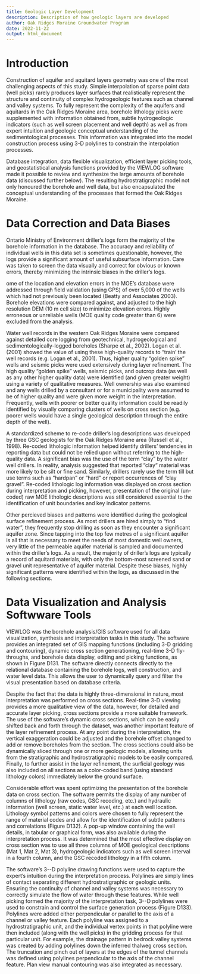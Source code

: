 ```yaml
---
title: Geologic Layer Development
description: Description of how geologic layers are developed
author: Oak Ridges Moraine Groundwater Program
date: 2022-11-22
output: html_document
---
```


# Introduction
Construction of aquifer and aquitard layers geometry was one of the most challenging aspects of this study. Simple interpolation of sparse point data (well picks) rarely produces layer surfaces that realistically represent the structure and continuity of complex hydrogeologic features such as channel and valley systems. To fully represent the complexity of the aquifers and aquitards in the Oak Ridges Moraine area, borehole lithology picks were supplemented with information obtained from, subtle hydrogeologic indicators (such as well screen placement and well depth) as well as from expert intuition and geologic conceptual understanding of the sedimentological processes. This information was integrated into the model construction process using 3-D polylines to constrain the interpolation processes.

Database integration, data flexible visualization, efficient layer picking tools, and geostatistical analysis functions provided by the VIEWLOG software made it possible to review and synthesize the large amounts of borehole data (discussed further below). The resulting hydrostratigraphic model not only honoured the borehole and well data, but also encapsulated the conceptual understanding of the processes that formed the Oak Ridges Moraine.

# Data Correction and Data Biases
Ontario Ministry of Environment driller’s logs form the majority of the borehole information in the database. The accuracy and reliability of individual wells in this data set is sometimes questionable, however, the logs provide a significant amount of useful subsurface information. Care was taken to screen the data visually and correct for obvious or known errors, thereby minimizing the intrinsic biases in the driller’s logs.

ome of the location and elevation errors in the MOE’s database were addressed through field validation (using GPS) of over 5,000 of the wells which had not previously been located (Beatty and Associates 2003). Borehole elevations were compared against, and adjusted to the high resolution DEM (10 m cell size) to minimize elevation errors. Highly erroneous or unreliable wells (MOE quality code greater than 6) were excluded from the analysis.

Water well records in the western Oak Ridges Moraine were compared against detailed core logging from geotechnical, hydrogeological and sedimentologically-logged boreholes (Sharpe et al., 2002). Logan et al. (2001) showed the value of using these high-quality records to “train’ the well records (e.g. Logan et al., 2001). Thus, higher quality “golden spike” wells and seismic picks were used extensively during layer refinement. The high quality “golden spike” wells, seismic picks, and outcrop data (as well as any other higher quality data) were identified (and given greater weight) using a variety of qualitative measures. Well ownership was also examined and any wells drilled by a consultant or for a municipality were assumed to be of higher quality and were given more weight in the interpretation. Frequently, wells with poorer or better quality information could be readily identified by visually comparing clusters of wells on cross section (e.g. poorer wells would have a single geological description through the entire depth of the well).

A standardized scheme to re-code driller’s log descriptions was developed by three GSC geologists for the Oak Ridges Moraine area (Russell et al., 1998). Re-coded lithologic information helped identify drillers’ tendencies in reporting data but could not be relied upon without referring to the high-quality data. A significant bias was the use of the term “clay” by the water well drillers. In reality, analysis suggested that reported “clay“ material was more likely to be silt or fine sand. Similarly, drillers rarely use the term till but use terms such as “hardpan” or “hard” or report occurrences of “clay gravel”. Re-coded lithologic log information was displayed on cross section during interpretation and picking, however, presentation of the original (un-coded) raw MOE lithologic descriptions was still considered essential to the identification of unit boundaries and key indicator patterns.

Other percieved biases and patterns were identified during the geological surface refinement process. As most drillers are hired simply to “find water”, they frequently stop drilling as soon as they encounter a significant aquifer zone. Since tapping into the top few metres of a significant aquifer is all that is necessary to meet the needs of most domestic well owners, very little of the permeable aquifer material is sampled and documented within the driller’s logs. As a result, the majority of driller’s logs are typically a record of aquitard materials, with only the bottom-most screened sand or gravel unit representative of aquifer material. Despite these biases, highly significant patterns were identified within the logs, as discussed in the following sections.

# Data Visualization and Analysis Softwware Tools 

VIEWLOG was the borehole analysis/GIS software used for all data visualization, synthesis and interpretation tasks in this study. The software provides an integrated set of GIS mapping functions (including 3-D gridding and contouring), dynamic cross section generationing, real-time 3-D fly-throughs, and borehole data display, editing and picking functions, as shown in Figure D131. The software directly connects directly to the relational database containing the borehole logs, well construction, and water level data. This allows the user to dynamically query and filter the visual presentation based on database criteria.

Despite the fact that the data is highly three-dimensional in nature, most interpretation was performed on cross sections. Real-time 3-D viewing provides a more qualitative view of the data, however, for detailed and accurate layer picking, cross sections provide a more suitable framework. The use of the software’s dynamic cross sections, which can be easily shifted back and forth through the dataset, was another important feature of the layer refinement process. At any point during the interpretation, the vertical exaggeration could be adjusted and the borehole offset changed to add or remove boreholes from the section. The cross sections could also be dynamically sliced through one or more geologic models, allowing units from the stratigraphic and hydrostratigraphic models to be easily compared. Finally, to further assist in the layer refinement, the surficial geology was also included on all sections as a color-coded band (using standard lithology colors) immediately below the ground surface. 

Considerable effort was spent optimizing the presentation of the borehole data on cross section. The software permits the display of any number of columns of lithology (raw codes, GSC recoding, etc.) and hydraulic information (well screen, static water level, etc.) at each well location. Lithology symbol patterns and colors were chosen to fully represent the range of material codes and allow for the identification of subtle patterns and correlations (Figure D132). A pop-up window containing the well details, in tabular or graphical form, was also available during the interpretation process. It was determined that the most effective display on cross section was to use all three columns of MOE geological descriptions (Mat 1, Mat 2, Mat 3), hydrogeologic indicators such as well screen interval in a fourth column, and the GSC recoded lithology in a fifth column. 

The software’s 3--D polyline drawing functions were used to capture the expert’s intuition during the interpretation process. Polylines are simply lines of contact separating different hydrostratigraphic or geologic units. Ensuring the continuity of channel and valley systems was necessary to correctly simulate the flow of water through these features. While well picking formed the majority of the interpretation task, 3--D polylines were used to constrain and control the surface generation process (Figure D133). Polylines were added either perpendicular or parallel to the axis of a channel or valley feature. Each polyline was assigned to a hydrostratigraphic unit, and the individual vertex points in that polyline were then included (along with the well picks) in the gridding process for that particular unit. For example, the drainage pattern in bedrock valley systems was created by adding polylines down the inferred thalweg cross section. The truncation and pinch out of layers at the edges of the tunnel channels was defined using polylines perpendicular to the axis of the channel feature. Plan view manual contouring was also integrated as necessary. 
